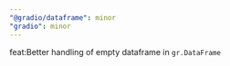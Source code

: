 ```yaml
---
"@gradio/dataframe": minor
"gradio": minor
---
```


feat:Better handling of empty dataframe in `gr.DataFrame`
